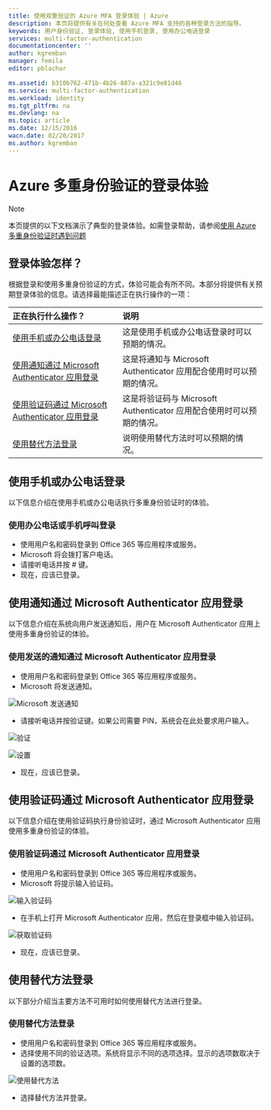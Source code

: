 ```yaml
---
title: 使用双重验证的 Azure MFA 登录体验 | Azure
description: 本页将提供有关在何处查看 Azure MFA 支持的各种登录方法的指导。
keywords: 用户身份验证, 登录体验, 使用手机登录, 使用办公电话登录
services: multi-factor-authentication
documentationcenter: ''
author: kgremban
manager: femila
editor: pblachar

ms.assetid: b310b762-471b-4b26-887a-a321c9e81d46
ms.service: multi-factor-authentication
ms.workload: identity
ms.tgt_pltfrm: na
ms.devlang: na
ms.topic: article
ms.date: 12/15/2016
wacn.date: 02/20/2017
ms.author: kgremban
---
```


# Azure 多重身份验证的登录体验
> [!NOTE]
本页提供的以下文档演示了典型的登录体验。如需登录帮助，请参阅[使用 Azure 多重身份验证时遇到问题](./multi-factor-authentication-end-user-manage-settings.md)
>
>

## 登录体验怎样？
根据登录和使用多重身份验证的方式，体验可能会有所不同。本部分将提供有关预期登录体验的信息。请选择最能描述正在执行操作的一项：

| 正在执行什么操作？ | 说明 |
|:--- |:--- |
| [使用手机或办公电话登录](#signing-in-with-mobile-or-office-phone) |这是使用手机或办公电话登录时可以预期的情况。 |
| [使用通知通过 Microsoft Authenticator 应用登录](#signing-in-with-the-microsoft-authenticator-app-using-notification) |这是将通知与 Microsoft Authenticator 应用配合使用时可以预期的情况。 |
| [使用验证码通过 Microsoft Authenticator 应用登录](#signing-in-with-the-microsoft-authenticator-app-using-verification-code) |这是将验证码与 Microsoft Authenticator 应用配合使用时可以预期的情况。 |
| [使用替代方法登录](#signing-in-with-an-alternate-method) |说明使用替代方法时可以预期的情况。 |

## 使用手机或办公电话登录  <a name="signing-in-with-mobile-or-office-phone"></a>

以下信息介绍在使用手机或办公电话执行多重身份验证时的体验。

### 使用办公电话或手机呼叫登录
- 使用用户名和密码登录到 Office 365 等应用程序或服务。
- Microsoft 将会拨打客户电话。
- 请接听电话并按 # 键。
- 现在，应该已登录。

## 使用通知通过 Microsoft Authenticator 应用登录  <a name="signing-in-with-the-microsoft-authenticator-app-using-notification"></a>
以下信息介绍在系统向用户发送通知后，用户在 Microsoft Authenticator 应用上使用多重身份验证的体验。

### 使用发送的通知通过 Microsoft Authenticator 应用登录
- 使用用户名和密码登录到 Office 365 等应用程序或服务。
- Microsoft 将发送通知。

![Microsoft 发送通知](./media/multi-factor-authentication-end-user-signin/notify.png)

- 请接听电话并按验证键。如果公司需要 PIN，系统会在此处要求用户输入。

![验证](./media/multi-factor-authentication-end-user-signin/phone2.png)  

![设置](./media/multi-factor-authentication-end-user-first-time/scan3.png)  

- 现在，应该已登录。

## 使用验证码通过 Microsoft Authenticator 应用登录  <a name="signing-in-with-the-microsoft-authenticator-app-using-verification-code"></a>

以下信息介绍在使用验证码执行身份验证时，通过 Microsoft Authenticator 应用使用多重身份验证的体验。

### 使用验证码通过 Microsoft Authenticator 应用登录
- 使用用户名和密码登录到 Office 365 等应用程序或服务。
- Microsoft 将提示输入验证码。

![输入验证码](./media/multi-factor-authentication-end-user-signin/verify3.png)  

- 在手机上打开 Microsoft Authenticator 应用，然后在登录框中输入验证码。

![获取验证码](./media/multi-factor-authentication-end-user-signin/phone3.png)  

- 现在，应该已登录。

## 使用替代方法登录  <a name="signing-in-with-an-alternate-method"></a>
以下部分介绍当主要方法不可用时如何使用替代方法进行登录。

### 使用替代方法登录
- 使用用户名和密码登录到 Office 365 等应用程序或服务。
- 选择使用不同的验证选项。系统将显示不同的选项选择。显示的选项数取决于设置的选项数。

![使用替代方法](./media/multi-factor-authentication-end-user-signin/alt.png)

- 选择替代方法并登录。

<!---HONumber=Mooncake_0213_2017-->
<!--Update_Description: wording update-->